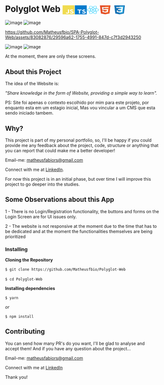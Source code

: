# Polyglot Web <img align="center" alt="Matheus-Js" height="30" width="40" src="https://raw.githubusercontent.com/devicons/devicon/master/icons/javascript/javascript-plain.svg"><img align="center" alt="Matheus-Js" height="30" width="40" src="https://raw.githubusercontent.com/devicons/devicon/master/icons/typescript/typescript-plain.svg"><img align="center" alt="Matheus-React" height="30" width="40" src="https://raw.githubusercontent.com/devicons/devicon/master/icons/react/react-original.svg"><img align="center" alt="Matheus-HTML" height="30" width="40" src="https://raw.githubusercontent.com/devicons/devicon/master/icons/html5/html5-original.svg">  <img align="center" alt="Matheus-CSS" height="30" width="40" src="https://raw.githubusercontent.com/devicons/devicon/master/icons/css3/css3-original.svg">
  
 ![image](https://github.com/Matheusfbio/SPA-Polyglot-Web/assets/83082876/75e4c3fa-784e-4bc5-b52d-bd325c860b68)
 ![image](https://github.com/Matheusfbio/SPA-Polyglot-Web/assets/83082876/84bc89a1-367d-426e-bd68-b6e16b463982)
 

https://github.com/Matheusfbio/SPA-Polyglot-Web/assets/83082876/29596a62-1755-4991-847d-c7f3d2943250


![image](https://github.com/Matheusfbio/SPA-Polyglot-Web/assets/83082876/e1f2f864-c5dd-475b-8033-8709dd4df1bc)
![image](https://github.com/Matheusfbio/SPA-Polyglot-Web/assets/83082876/68b3d04d-a7dd-4d52-b432-08c3f10a36da)

At the moment, there are only these screens.

## About this Project

The idea of the Website is:

_"Share knowledge in the form of Website, providing a simple way to learn"._

PS: Site foi apenas o contexto escolhido por mim para este projeto, por enquanto esta em um estagio inicial, Mas vou vincular a um CMS  que esta sendo iniciado tambem.

## Why?

This project is part of my personal portfolio, so, I'll be happy if you could provide me any feedback about the project, code, structure or anything that you can report that could make me a better developer!

Email-me: matheusfabiors@gmail.com

Connect with me at [LinkedIn](https://www.linkedin.com/in/matheus-fabio/).

For now this project is in an initial phase, but over time I will improve this project to go deeper into the studies.

## Some Observations about this App

1 - There is no Login/Registration functionality, the buttons and forms on the Login Screen are for UI issues only.

2 - The website is not responsive at the moment due to the time that has to be dedicated and at the moment the functionalities themselves are being prioritized

### Installing

**Cloning the Repository**

```
$ git clone https://github.com/Matheusfbio/Polyglot-Web

$ cd Polyglot-Web
```

**Installing dependencies**

```
$ yarn
```

_or_

```
$ npm install
```
## Contributing

You can send how many PR's do you want, I'll be glad to analyse and accept them! And if you have any question about the project...

Email-me: matheusfabiors@gmail.com

Connect with me at [LinkedIn](https://www.linkedin.com/in/matheus-fabio/)

Thank you!
